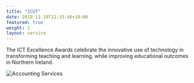 ```yaml
---
title: "ICGT"
date: 2018-11-18T12:33:46+10:00
featured: true
weight: 1
layout: service
---
```

The ICT Excellence Awards celebrate the innovative use of technology in transforming teaching and learning, while improving educational outcomes in Northern Ireland.

![Accounting Services](/images/austin-distel-nGc5RT2HmF0-unsplash.jpg)


